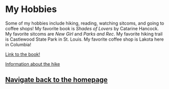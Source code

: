 # My Hobbies
Some of my hobbies include hiking, reading, watching sitcoms, and going to coffee shops! My favorite book is _Shades of Lovers_ by Catarine Hancock. My favorite sitcoms are _New Girl_ and _Parks and Rec_. My favorite hiking trail is Castlewood State Park in St. Louis. My favorite coffee shop is Lakota here in Columbia!

[Link to the book!](https://www.amazon.com/Shades-Lovers-Catarine-Hancock/dp/1771682221/ref=sr_1_1?crid=192XMJJNIWWQ1&keywords=shades+of+lovers+catarine+hancock&qid=1679016018&sprefix=shades+of+lovers%2Caps%2C360&sr=8-1)

[Information about the hike](https://mostateparks.com/park/castlewood-state-park)

## [Navigate back to the homepage](README.md)
